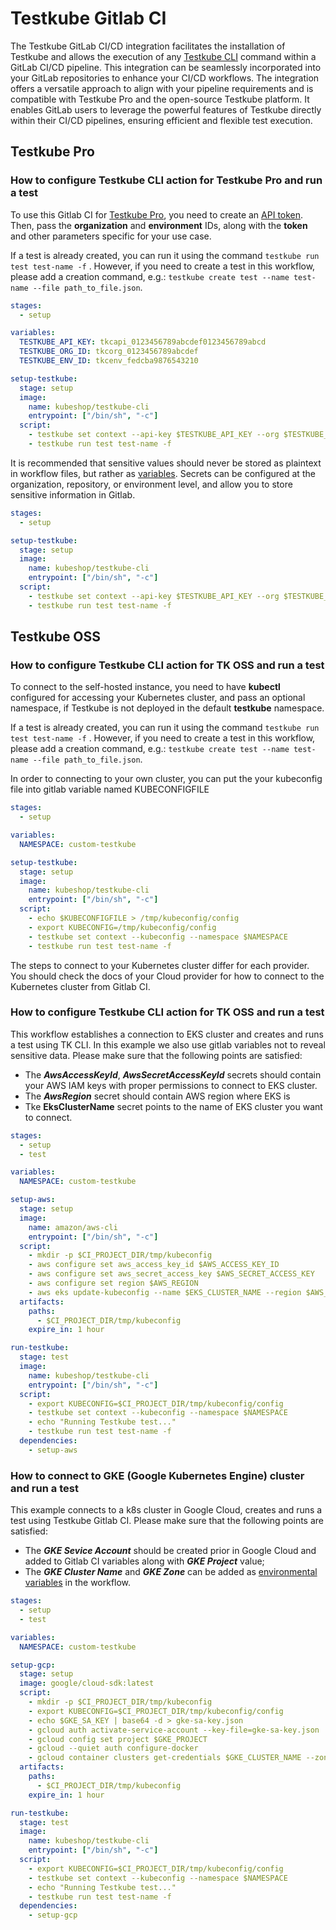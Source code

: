 # Testkube Gitlab CI

The Testkube GitLab CI/CD integration facilitates the installation of Testkube and allows the execution of any [Testkube CLI](https://docs.testkube.io/cli/testkube) command within a GitLab CI/CD pipeline. This integration can be seamlessly incorporated into your GitLab repositories to enhance your CI/CD workflows.
The integration offers a versatile approach to align with your pipeline requirements and is compatible with Testkube Pro and the open-source Testkube platform. It enables GitLab users to leverage the powerful features of Testkube directly within their CI/CD pipelines, ensuring efficient and flexible test execution.

## Testkube Pro

### How to configure Testkube CLI action for Testkube Pro and run a test

To use this Gitlab CI for [Testkube Pro](https://app.testkube.io/), you need to create an [API token](https://docs.testkube.io/testkube-pro/articles/organization-management/#api-tokens).
Then, pass the **organization** and **environment** IDs, along with the **token** and other parameters specific for your use case.

If a test is already created, you can run it using the command `testkube run test test-name -f` . However, if you need to create a test in this workflow, please add a creation command, e.g.: `testkube create test --name test-name --file path_to_file.json`.

```yaml
stages:
  - setup

variables:
  TESTKUBE_API_KEY: tkcapi_0123456789abcdef0123456789abcd
  TESTKUBE_ORG_ID: tkcorg_0123456789abcdef
  TESTKUBE_ENV_ID: tkcenv_fedcba9876543210

setup-testkube:
  stage: setup
  image: 
    name: kubeshop/testkube-cli
    entrypoint: ["/bin/sh", "-c"]
  script:
    - testkube set context --api-key $TESTKUBE_API_KEY --org $TESTKUBE_ORG_ID --env $TESTKUBE_ENV_ID
    - testkube run test test-name -f
```

It is recommended that sensitive values should never be stored as plaintext in workflow files, but rather as [variables](https://docs.gitlab.com/ee/ci/variables/).  Secrets can be configured at the organization, repository, or environment level, and allow you to store sensitive information in Gitlab.

```yaml
stages:
  - setup

setup-testkube:
  stage: setup
  image: 
    name: kubeshop/testkube-cli
    entrypoint: ["/bin/sh", "-c"]
  script:
    - testkube set context --api-key $TESTKUBE_API_KEY --org $TESTKUBE_ORG_ID --env $TESTKUBE_ENV_ID
    - testkube run test test-name -f
 ```
## Testkube OSS

### How to configure Testkube CLI action for TK OSS and run a test

To connect to the self-hosted instance, you need to have **kubectl** configured for accessing your Kubernetes cluster, and pass an optional namespace, if Testkube is not deployed in the default **testkube** namespace. 

If a test is already created, you can run it using the command `testkube run test test-name -f` . However, if you need to create a test in this workflow, please add a creation command, e.g.: `testkube create test --name test-name --file path_to_file.json`.

In order to connecting to your own cluster, you can put the your kubeconfig file into gitlab variable named KUBECONFIGFILE

```yaml
stages:
  - setup

variables:
  NAMESPACE: custom-testkube

setup-testkube:
  stage: setup
  image: 
    name: kubeshop/testkube-cli
    entrypoint: ["/bin/sh", "-c"]
  script:
    - echo $KUBECONFIGFILE > /tmp/kubeconfig/config
    - export KUBECONFIG=/tmp/kubeconfig/config
    - testkube set context --kubeconfig --namespace $NAMESPACE
    - testkube run test test-name -f
```

The steps to connect to your Kubernetes cluster differ for each provider. You should check the docs of your Cloud provider for how to connect to the Kubernetes cluster from Gitlab CI.

### How to configure Testkube CLI action for TK OSS and run a test

This workflow establishes a connection to EKS cluster and creates and runs a test using TK CLI. In this example we also use gitlab variables not to reveal sensitive data. Please make sure that the following points are satisfied:
- The **_AwsAccessKeyId_**, **_AwsSecretAccessKeyId_** secrets should contain your AWS IAM keys with proper permissions to connect to EKS cluster.
- The **_AwsRegion_** secret should contain AWS region where EKS is
- Tke **EksClusterName** secret points to the name of EKS cluster you want to connect.

```yaml
stages:
  - setup
  - test

variables:
  NAMESPACE: custom-testkube

setup-aws:
  stage: setup
  image: 
    name: amazon/aws-cli
    entrypoint: ["/bin/sh", "-c"]
  script:
    - mkdir -p $CI_PROJECT_DIR/tmp/kubeconfig
    - aws configure set aws_access_key_id $AWS_ACCESS_KEY_ID
    - aws configure set aws_secret_access_key $AWS_SECRET_ACCESS_KEY
    - aws configure set region $AWS_REGION
    - aws eks update-kubeconfig --name $EKS_CLUSTER_NAME --region $AWS_REGION --kubeconfig $CI_PROJECT_DIR/tmp/kubeconfig/config
  artifacts:
    paths:
      - $CI_PROJECT_DIR/tmp/kubeconfig
    expire_in: 1 hour

run-testkube:
  stage: test
  image: 
    name: kubeshop/testkube-cli
    entrypoint: ["/bin/sh", "-c"]
  script:
    - export KUBECONFIG=$CI_PROJECT_DIR/tmp/kubeconfig/config
    - testkube set context --kubeconfig --namespace $NAMESPACE
    - echo "Running Testkube test..."
    - testkube run test test-name -f
  dependencies:
    - setup-aws

```
### How to connect to GKE (Google Kubernetes Engine) cluster and run a test 

This example connects to a k8s cluster in Google Cloud, creates and runs a test using Testkube Gitlab CI. Please make sure that the following points are satisfied:
- The **_GKE Sevice Account_** should be created prior in Google Cloud and added to Gitlab CI variables along with **_GKE Project_** value;
- The **_GKE Cluster Name_** and **_GKE Zone_** can be added as [environmental variables](https://docs.gitlab.com/ee/ci/variables/) in the workflow.

```yaml
stages:
  - setup
  - test

variables:
  NAMESPACE: custom-testkube

setup-gcp:
  stage: setup
  image: google/cloud-sdk:latest
  script:
    - mkdir -p $CI_PROJECT_DIR/tmp/kubeconfig
    - export KUBECONFIG=$CI_PROJECT_DIR/tmp/kubeconfig/config
    - echo $GKE_SA_KEY | base64 -d > gke-sa-key.json
    - gcloud auth activate-service-account --key-file=gke-sa-key.json
    - gcloud config set project $GKE_PROJECT
    - gcloud --quiet auth configure-docker
    - gcloud container clusters get-credentials $GKE_CLUSTER_NAME --zone $GKE_ZONE
  artifacts:
    paths:
      - $CI_PROJECT_DIR/tmp/kubeconfig
    expire_in: 1 hour

run-testkube:
  stage: test
  image: 
    name: kubeshop/testkube-cli
    entrypoint: ["/bin/sh", "-c"]
  script:
    - export KUBECONFIG=$CI_PROJECT_DIR/tmp/kubeconfig/config
    - testkube set context --kubeconfig --namespace $NAMESPACE
    - echo "Running Testkube test..."
    - testkube run test test-name -f
  dependencies:
    - setup-gcp
```
